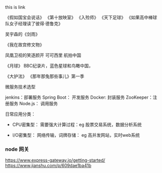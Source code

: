 this is link



《假如国宝会说话》
《第十放映室》
《入殓师》
《天下足球》
《如果高中棒球队女子经理读了彼得·德鲁克》

 吴宇森的《剑雨》

《我在故宫修文物》

凤凰卫视的笑逐颜开
可可西里
 航拍中国

《月球》
BBC纪录片，蓝色星球和鸟瞰中国，

《大护法》
《那年那兔那些事儿》第一季



微服务技术选型

jenkins：部署服务
Spring Boot： 开发服务
Docker: 封装服务
ZooKeeper：注册服务
Node.js： 调用服务

日常应用分类：
- CPU密集型：
需要强大计算过程：eg 股票交易系统，数据分析系统

- I/O密集型：
网络传输，词牌存储： eg 高并发网站，实时web系统


### node 网关

https://www.express-gateway.io/getting-started/
https://www.jianshu.com/p/609dae1ba41b






